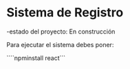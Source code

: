<h1>Sistema de Registro</h1>

-estado del proyecto: En construcción

Para ejecutar el sistema debes poner:

````npminstall react```
